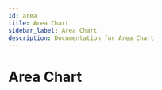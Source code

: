 ```yaml
---
id: area
title: Area Chart
sidebar_label: Area Chart
description: Documentation for Area Chart
---
```


# Area Chart
